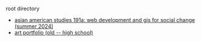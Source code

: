 root directory
- [asian american studies 191a: web development and gis for social change (summer 2024)](https://zhamic7.github.io/aa191a-labs/)
- [art portfolio (old -- high school)](https://zhamic7.github.io/art-portfolio/)
